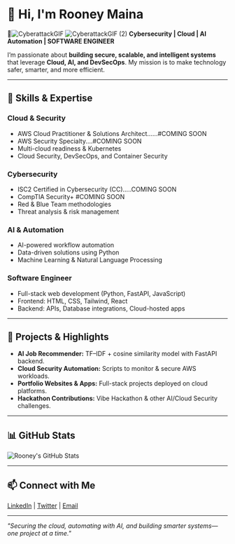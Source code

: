 # 👋 Hi, I'm Rooney Maina

🔐![CyberattackGIF](https://github.com/user-attachments/assets/486be5f9-bfa4-4406-ab06-348db66d4473)
![CyberattackGIF (2)](https://github.com/user-attachments/assets/a14fc8bc-110b-45a0-89de-fb8fb71f626b)
 **Cybersecurity | Cloud | AI Automation | SOFTWARE ENGINEER**

I’m passionate about **building secure, scalable, and intelligent systems** that leverage **Cloud, AI, and DevSecOps**. My mission is to make technology safer, smarter, and more efficient.  

---

## 🚀 Skills & Expertise

### Cloud & Security
- AWS Cloud Practitioner & Solutions Architect......#COMING SOON
- AWS Security Specialty....#COMING SOON
- Multi-cloud readiness & Kubernetes
- Cloud Security, DevSecOps, and Container Security

### Cybersecurity
- ISC2 Certified in Cybersecurity (CC).....COMING SOON
- CompTIA Security+     #COMING SOON
- Red & Blue Team methodologies
- Threat analysis & risk management

### AI & Automation
- AI-powered workflow automation
- Data-driven solutions using Python
- Machine Learning & Natural Language Processing

### Software Engineer
- Full-stack web development (Python, FastAPI, JavaScript)
- Frontend: HTML, CSS, Tailwind, React
- Backend: APIs, Database integrations, Cloud-hosted apps

---

## 🌟 Projects & Highlights

- **AI Job Recommender:** TF–IDF + cosine similarity model with FastAPI backend.  
- **Cloud Security Automation:** Scripts to monitor & secure AWS workloads.  
- **Portfolio Websites & Apps:** Full-stack projects deployed on cloud platforms.  
- **Hackathon Contributions:** Vibe Hackathon & other AI/Cloud Security challenges.

---

## 📊 GitHub Stats

![Rooney's GitHub Stats](https://github-readme-stats.vercel.app/api?username=your-github-username&show_icons=true&theme=dark&count_private=true)

---

## 📫 Connect with Me

[LinkedIn](https://www.linkedin.com/in/yourprofile) | [Twitter](https://twitter.com/yourhandle) | [Email](mailto:youremail@example.com)

---

*"Securing the cloud, automating with AI, and building smarter systems—one project at a time."*
